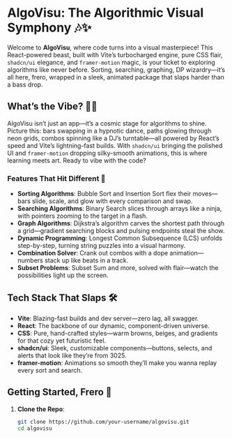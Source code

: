 # AlgoVisu: The Algorithmic Visual Symphony 🎶✨

Welcome to **AlgoVisu**, where code turns into a visual masterpiece! This React-powered beast, built with Vite’s turbocharged engine, pure CSS flair, `shadcn/ui` elegance, and `framer-motion` magic, is your ticket to exploring algorithms like never before. Sorting, searching, graphing, DP wizardry—it’s all here, frero, wrapped in a sleek, animated package that slaps harder than a bass drop.

## What’s the Vibe? 🎨🔥

AlgoVisu isn’t just an app—it’s a cosmic stage for algorithms to shine. Picture this: bars swapping in a hypnotic dance, paths glowing through neon grids, combos spinning like a DJ’s turntable—all powered by React’s speed and Vite’s lightning-fast builds. With `shadcn/ui` bringing the polished UI and `framer-motion` dropping silky-smooth animations, this is where learning meets art. Ready to vibe with the code?

### Features That Hit Different 🚀
- **Sorting Algorithms**: Bubble Sort and Insertion Sort flex their moves—bars slide, scale, and glow with every comparison and swap.
- **Searching Algorithms**: Binary Search slices through arrays like a ninja, with pointers zooming to the target in a flash.
- **Graph Algorithms**: Dijkstra’s algorithm carves the shortest path through a grid—gradient searching blocks and pulsing endpoints steal the show.
- **Dynamic Programming**: Longest Common Subsequence (LCS) unfolds step-by-step, turning string puzzles into a visual harmony.
- **Combination Solver**: Crank out combos with a dope animation—numbers stack up like beats in a track.
- **Subset Problems**: Subset Sum and more, solved with flair—watch the possibilities light up the screen.

## Tech Stack That Slaps 🛠️
- **Vite**: Blazing-fast builds and dev server—zero lag, all swagger.
- **React**: The backbone of our dynamic, component-driven universe.
- **CSS**: Pure, hand-crafted styles—warm browns, beiges, and gradients for that cozy yet futuristic feel.
- **shadcn/ui**: Sleek, customizable components—buttons, selects, and alerts that look like they’re from 3025.
- **framer-motion**: Animations so smooth they’ll make you wanna replay every sort and search.

## Getting Started, Frero 🌟
1. **Clone the Repo**:
   ```bash
   git clone https://github.com/your-username/algovisu.git
   cd algovisu
